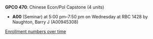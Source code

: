 **GPCO 470**: Chinese Econ/Pol Capstone (4 units)

- **A00** (Seminar) at 5:00 pm–7:50 pm on Wednesday at RBC 1428 by Naughton, Barry J (A00945308)

[Enrollment numbers over time](./GPCO470.tsv)
